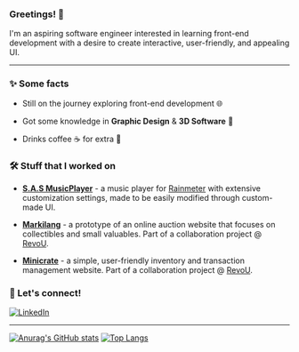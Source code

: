 ### Greetings! 👋

I'm an aspiring software engineer interested in learning front-end development with a desire to create interactive, user-friendly, and appealing UI.

---

### ✨ Some facts

- Still on the journey exploring front-end development 🌐

- Got some knowledge in **Graphic Design** & **3D Software** 🎨

- Drinks coffee ☕ for extra 💪

### 🛠️ Stuff that I worked on

- [**S.A.S MusicPlayer**](https://github.com/DerianMelvin/SASMusicPlayer) - a music player for [Rainmeter](https://www.rainmeter.net/) with extensive customization settings, made to be easily modified through custom-made UI.

- [**Markilang**](https://www.markilang.online/) - a prototype of an online auction website that focuses on collectibles and small valuables. Part of a collaboration project @ [RevoU](https://revou.co/).

- [**Minicrate**](https://minicrate-project.vercel.app/) - a simple, user-friendly inventory and transaction management website. Part of a collaboration project @ [RevoU](https://revou.co/).

### 🤝 Let's connect!

[![LinkedIn](https://img.shields.io/badge/linkedin-0A66C2?style=for-the-badge&logo=linkedin&logoColor=white)](https://www.linkedin.com/in/derian-melvin/)

---

[![Anurag's GitHub stats](https://github-readme-stats.vercel.app/api?username=DerianMelvin&custom_title=Github%20Stats&show_icons=true&show_owner=true&theme=tokyonight&bg_color=00000000&line_height=30)](https://github.com/DerianMelvin/DerianMelvin)
[![Top Langs](https://github-readme-stats.vercel.app/api/top-langs/?username=DerianMelvin&layout=donut&theme=tokyonight&bg_color=00000000&langs_count=5&size_weight=0.5&count_weight=0.5)](https://github.com/DerianMelvin/DerianMelvin)
